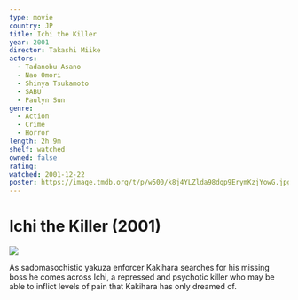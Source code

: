 ```yaml
---
type: movie
country: JP
title: Ichi the Killer
year: 2001
director: Takashi Miike
actors:
  - Tadanobu Asano
  - Nao Omori
  - Shinya Tsukamoto
  - SABU
  - Paulyn Sun
genre:
  - Action
  - Crime
  - Horror
length: 2h 9m
shelf: watched
owned: false
rating:
watched: 2001-12-22
poster: https://image.tmdb.org/t/p/w500/k8j4YLZlda98dqp9ErymKzjYowG.jpg
---
```


# Ichi the Killer (2001)

![](https://image.tmdb.org/t/p/w500/k8j4YLZlda98dqp9ErymKzjYowG.jpg)

As sadomasochistic yakuza enforcer Kakihara searches for his missing boss he comes across Ichi, a repressed and psychotic killer who may be able to inflict levels of pain that Kakihara has only dreamed of.